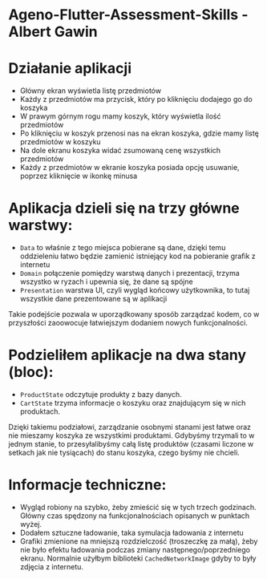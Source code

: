 # Ageno-Flutter-Assessment-Skills - Albert Gawin

# Działanie aplikacji
- Główny ekran wyświetla listę przedmiotów
- Każdy z przedmiotów ma przycisk, który po kliknięciu dodajego go do koszyka
- W prawym górnym rogu mamy koszyk, który wyświetla ilość przedmiotów
- Po kliknięciu w koszyk przenosi nas na ekran koszyka, gdzie mamy listę przedmiotów w koszyku
- Na dole ekranu koszyka widać zsumowaną cenę wszystkich przedmiotów
- Każdy z przedmiotów w ekranie koszyka posiada opcję usuwanie, poprzez kliknięcie w ikonkę minusa

# Aplikacja dzieli się na trzy główne warstwy:
- `Data` to właśnie z tego miejsca pobierane są dane, dzięki temu oddzieleniu łatwo będzie zamienić istniejący kod na pobieranie grafik z internetu
- `Domain` połączenie pomiędzy warstwą danych i prezentacji, trzyma wszystko w ryzach i upewnia się, że dane są spójne
- `Presentation` warstwa UI, czyli wygląd końcowy użytkownika, to tutaj wszystkie dane prezentowane są w aplikacji

Takie podejście pozwala w uporządkowany sposób zarządzać kodem, co w przyszłości zaoowocuje łatwiejszym dodaniem nowych funkcjonalności.


# Podzieliłem aplikacje na dwa stany (bloc): 
- `ProductState` odczytuje produkty z bazy danych.
- `CartState` trzyma informacje o koszyku oraz znajdującym się w nich produktach.

Dzięki takiemu podziałowi, zarządzanie osobnymi stanami jest łatwe oraz nie mieszamy koszyka ze wszystkimi produktami. Gdybyśmy trzymali to w jednym stanie, to przesyłalibyśmy całą listę produktów (czasami liczone w setkach jak nie tysiącach) do stanu koszyka, czego byśmy nie chcieli.


# Informacje techniczne:
- Wygląd robiony na szybko, żeby zmieścić się w tych trzech godzinach. Główny czas spędzony na funkcjonalnościach opisanych w punktach wyżej.
- Dodałem sztuczne ładowanie, taka symulacja ładowania z internetu
- Grafiki zmienione na mniejszą rozdzielczość (troszeczkę za małą), żeby nie było efektu ładowania podczas zmiany następnego/poprzedniego ekranu. Normalnie użyłbym biblioteki `CachedNetworkImage` gdyby to były zdjęcia z internetu.
